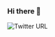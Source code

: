### Hi there 👋

![Twitter URL](https://img.shields.io/twitter/url?url=https%3A%2F%2Ftwitter.com%2FJAllyndree&style=flat-square)
<!--
**J-ally/J-ally** is a ✨ _special_ ✨ repository because its `README.md` (this file) appears on your GitHub profile.

Here are some ideas to get you started:

- 🔭 I’m currently working on ...
- 🌱 I’m currently learning ...
- 👯 I’m looking to collaborate on ...
- 🤔 I’m looking for help with ...
- 💬 Ask me about ...
- 📫 How to reach me: ...
- 😄 Pronouns: ...
- ⚡ Fun fact: ...
-->
